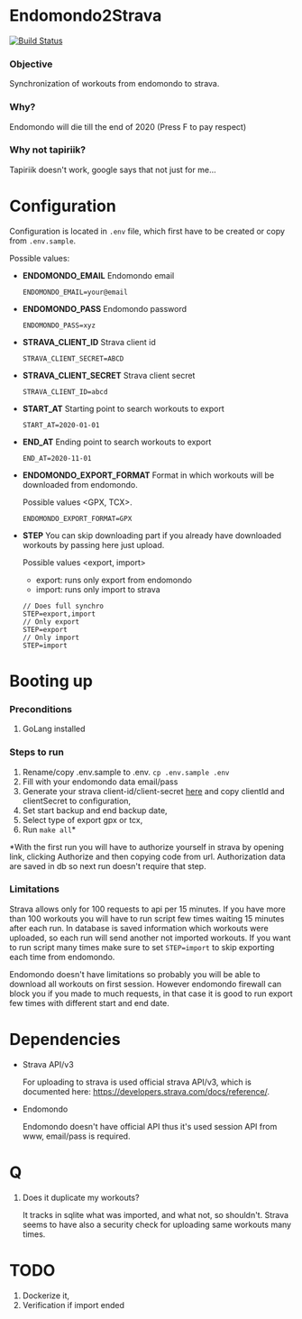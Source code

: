 # Endomondo2Strava

[![Build Status](https://travis-ci.com/michalq/endomondo2strava.svg?branch=master)](https://travis-ci.com/michalq/endomondo2strava)

### Objective

Synchronization of workouts from endomondo to strava.

### Why?

Endomondo will die till the end of 2020 (Press F to pay respect)

### Why not tapiriik?

Tapiriik doesn't work, google says that not just for me…

# Configuration

Configuration is located in ```.env``` file, which first have to be created or copy from ```.env.sample```.

Possible values:

- **ENDOMONDO_EMAIL** Endomondo email
    
    ```ENDOMONDO_EMAIL=your@email```
- **ENDOMONDO_PASS** Endomondo password
    
    ```ENDOMONDO_PASS=xyz```
- **STRAVA_CLIENT_ID** Strava client id
    
    ```STRAVA_CLIENT_SECRET=ABCD```
- **STRAVA_CLIENT_SECRET** Strava client secret
    
    ```STRAVA_CLIENT_ID=abcd```
- **START_AT** Starting point to search workouts to export
    
    ```START_AT=2020-01-01```
- **END_AT** Ending point to search workouts to export
    
    ```END_AT=2020-11-01```
- **ENDOMONDO_EXPORT_FORMAT** Format in which workouts will be downloaded from endomondo. 
    
    Possible values <GPX, TCX>.
    
    ```ENDOMONDO_EXPORT_FORMAT=GPX```
- **STEP** You can skip downloading part if you already have downloaded workouts by passing here just upload.
    
    Possible values <export, import>
    - export: runs only export from endomondo
    - import: runs only import to strava
    ```
    // Does full synchro
    STEP=export,import
    // Only export
    STEP=export
    // Only import
    STEP=import
    ```

# Booting up

### Preconditions

1. GoLang installed

### Steps to run

1. Rename/copy .env.sample to .env. ```cp .env.sample .env```
2. Fill with your endomondo data email/pass
3. Generate your strava client-id/client-secret [here](https://www.strava.com/settings/api) and copy clientId and clientSecret to configuration,
4. Set start backup and end backup date,
5. Select type of export gpx or tcx,
5. Run ```make all```*

*With the first run you will have to authorize yourself in strava by opening link, clicking Authorize and then copying code from url. Authorization data are saved in db so next run doesn't require that step.

### Limitations

Strava allows only for 100 requests to api per 15 minutes. If you have more than 100 workouts you will have to run script few times waiting 15 minutes after each run. In database is saved information which workouts were uploaded, so each run will send another not imported workouts. If you want to run script many times make sure to set ```STEP=import``` to skip exporting each time from endomondo.

Endomondo doesn't have limitations so probably you will be able to download all workouts on first session. However endomondo firewall can block you if you made to much requests, in that case it is good to run export few times with different start and end date.

# Dependencies

- Strava API/v3
    
    For uploading to strava is used official strava API/v3, which is documented here: https://developers.strava.com/docs/reference/.
- Endomondo 
    
    Endomondo doesn't have official API thus it's used session API from www, email/pass is required.

# Q

1. Does it duplicate my workouts?

    It tracks in sqlite what was imported, and what not, so shouldn't. Strava seems to have also a security check for uploading same workouts many times. 

# TODO

1. Dockerize it,
2. Verification if import ended